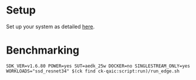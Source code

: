 # Setup
Set up your system as detailed [here](https://github.com/krai/ck-qaic/blob/main/script/setup.aedk/README.md).

# Benchmarking
```
SDK_VER=v1.6.80 POWER=yes SUT=aedk_25w DOCKER=no SINGLESTREAM_ONLY=yes WORKLOADS="ssd_resnet34" $(ck find ck-qaic:script:run)/run_edge.sh
```

